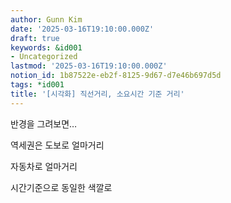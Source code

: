```yaml
---
author: Gunn Kim
date: '2025-03-16T19:10:00.000Z'
draft: true
keywords: &id001
- Uncategorized
lastmod: '2025-03-16T19:10:00.000Z'
notion_id: 1b87522e-eb2f-8125-9d67-d7e46b697d5d
tags: *id001
title: '[시각화] 직선거리, 소요시간 기준 거리'
---
```



반경을 그려보면…


역세권은 도보로 얼마거리

자동차로 얼마거리 


시간기준으로 동일한 색깔로




